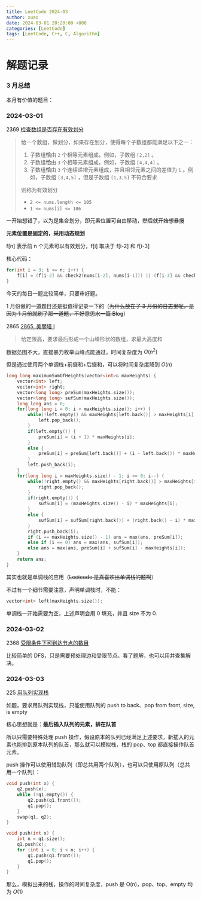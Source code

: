 ```yaml
---
title: LeetCode 2024-03
author: xuao
date: 2024-03-01 20:20:00 +800
categories: [LeetCode]
tags: [LeetCode, C++, C, Algorithm]
---
```


# 解题记录

### 3 月总结

本月有价值的题目：

### 2024-03-01

2369 [检查数组是否存在有效划分](https://leetcode.cn/problems/check-if-there-is-a-valid-partition-for-the-array/description/)

> 给一个数组，做划分，如果存在划分，使得每个子数组都能满足以下之一：
>
> 1. 子数组**恰**由 `2` 个相等元素组成，例如，子数组 `[2,2]` 。
> 2. 子数组**恰**由 `3` 个相等元素组成，例如，子数组 `[4,4,4]` 。
> 3. 子数组**恰**由 `3` 个连续递增元素组成，并且相邻元素之间的差值为 `1` 。例如，子数组 `[3,4,5]` ，但是子数组 `[1,3,5]` 不符合要求
>
> 则称为有效划分
>
> - `2 <= nums.length <= 105`
> - `1 <= nums[i] <= 106`

一开始想错了，以为是集合划分，即元素位置可自由移动，~~然后就开始想暴搜~~

**元素位置是固定的，采用动态规划**

f[n] 表示前 n 个元素可以有效划分，f[i] 取决于 f[i-2] 和 f[i-3]

核心代码：

```c
for(int i = 3; i <= n; i++) {
    f[i] = (f[i-2] && check2(nums[i-2], nums[i-1])) || (f[i-3] && check3(nums[i-3], nums[i-2], nums[i-1]));
}
```

今天的每日一题比较简单，只要审好题。

1 月份做的一道题目还是挺值得记录一下的（~~为什么放在了 3 月份的日志里呢，是因为 1 月份就刷了那一道题，不好意思水一篇 Blog~~）

2865 [2865. 美丽塔 I](https://leetcode.cn/problems/beautiful-towers-i/submissions/498061869/)

> 给定限高，要求最后形成一个山峰形状的数组，求最大高度和

数据范围不大，直接暴力枚举山峰点能通过，时间复杂度为 $O(n^2)$

但是通过使用两个单调栈+前缀和+后缀和，可以将时间复杂度降到 $O(n)$

```c
long long maximumSumOfHeights(vector<int>& maxHeights) {
    vector<int> left;
    vector<int> right;
    vector<long long> preSum(maxHeights.size());
    vector<long long> sufSum(maxHeights.size());
    long long ans = 0;
    for(long long i = 0; i < maxHeights.size(); i++) {
        while(!left.empty() && maxHeights[left.back()] > maxHeights[i]) {
            left.pop_back();
        }
        if(left.empty()) {
            preSum[i] = (i + 1) * maxHeights[i];
        }
        else {
            preSum[i] = preSum[left.back()] + (i - left.back()) * maxHeights[i];
        }
        left.push_back(i);  
    }
    for(long long i = maxHeights.size() - 1; i >= 0; i--) {
        while(!right.empty() && maxHeights[right.back()] > maxHeights[i]) {
            right.pop_back();
        }
        if(right.empty()) {
            sufSum[i] = (maxHeights.size() - i) * maxHeights[i];
        }
        else {
            sufSum[i] = sufSum[right.back()] + (right.back() - i) * maxHeights[i];
        }
        right.push_back(i);  
        if (i == maxHeights.size() - 1) ans = max(ans, preSum[i]);
        else if (i == 0) ans = max(ans, sufSum[i]);
        else ans = max(ans, preSum[i] + sufSum[i] - maxHeights[i]);
    }
    return ans;
}
```

其实也就是单调栈的应用（~~Leetcode 是真喜欢出单调栈的题啊~~）

不过有一个细节需要注意，声明单调栈时，不能：

```c
vector<int> left(maxHeights.size());
```

单调栈一开始需要为空，上述声明会用 0 填充，并且 size 不为 0.

### 2024-03-02

2368 [受限条件下可到达节点的数目](https://leetcode.cn/problems/reachable-nodes-with-restrictions/description/)

比较简单的 DFS，只是需要预处理边和受限节点。看了题解，也可以用并查集解决。

### 2024-03-03

225 [用队列实现栈](https://leetcode.cn/problems/implement-stack-using-queues/description/)

如题，要求用队列实现栈，只能使用队列的 push to back、pop from front, size, is empty

核心思想就是：**最后插入队列的元素，排在队首**

所以只需要特殊处理 push 操作，假设原本的队列已经满足上述要求，新插入的元素也能排到原本队列的队首，那么就可以模拟栈，栈的 pop、top 都直接操作队首元素。

push 操作可以使用辅助队列（即总共用两个队列），也可以只使用原队列（总共用一个队列）：

```c
void push(int x) {
    q2.push(x);
    while (!q1.empty()) {
        q2.push(q1.front());
        q1.pop();
    }
    swap(q1, q2);
}

void push(int x) {
    int n = q1.size();
    q1.push(x);
    for (int i = 0; i < n; i++) {
        q1.push(q1.front());
        q1.pop();
    }
}
```

那么，模拟出来的栈，操作的时间复杂度，push 是 O(n)，pop、top、empty 均为 $O(1)$
